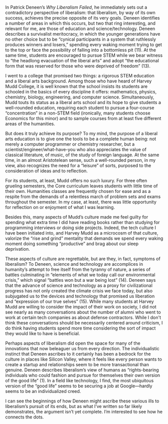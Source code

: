 In Patrick Deneen’s _Why Liberalism Failed_, he immediately sets out a contradictory perspective of liberalism: that liberalism, by way of its own success, achieves 
the precise opposite of its very goals. Deneen identifies a number of areas in which this occurs, but two that ring interesting, and relevant for me, are those of 
education and science/technology. Deneen describes a survivalist meritocracy, in which the younger generations have no other choice but to be “cynical participants 
in a system that ruthlessly produces winners and losers,” spending every waking moment trying to get to the top or face the possibility of falling into a bottomless 
pit (11). At the same time, students are encouraged to pursue STEM while we bear witness to “the headlong evacuation of the liberal arts” and adopt “the educational 
form that was reserved for those who were deprived of freedom” (13).
  
I went to a college that promised two things: a rigorous STEM education and a liberal arts background. Among those who have heard of Harvey Mudd College, it is well 
known that the school insists its students are schooled in the basics of every discipline it offers: mathematics, physics, chemistry, biology, engineering, and 
computer science. Simultaneously, Mudd touts its status as a liberal arts school and its hope to give students a well-rounded education, requiring each student to 
pursue a four-course “concentration” in a non-STEM field (ironically, many students choose Economics for this minor) and to sample courses from at least five 
different areas of the humanities. 

But does it truly achieve its purpose? To my mind, the purpose of a liberal arts education is to give one the tools to be a complete human being: not merely a 
computer programmer or chemistry researcher, but a scientist/engineer/what-have-you who also appreciates the value of classical literature, of music, of the study 
of foreign language. At the same time, in an almost Aristotelean sense, such a well-rounded person, in my view, also recognizes the need for a “leisure” of sorts, 
purposed to the consideration of ideas and to reflection. 
	
For its students, at least, Mudd offers no such luxury. For three often grueling semesters, the Core curriculum leaves students with little time of their own. 
Humanities classes are frequently chosen for ease and as a respite from the demands of a relentless march of problem sets and exams throughout the semester. In my 
case, at least, there was little opportunity for reflection on or enjoyment of what I was learning. 

Besides this, many aspects of Mudd’s culture made me feel guilty for spending what extra time I did have reading books rather than studying for programming 
interviews or doing side projects. Indeed, the tech culture I have been initiated into, and Harvey Mudd as a microcosm of that culture, valorize the “rise and 
grind” mentality that demands we spend every waking moment doing something “productive” and brag about our sleep deprivation. 

These aspects of culture are regrettable, but are they, in fact, symptoms of liberalism? To Deneen, science and technology are accomplices in humanity’s attempt to 
free itself from the tyranny of nature, a series of battles culminating in “elements of what we today call our environmental crisis,” which signal “battles won but 
a war being lost” (14). Deneen says that the advance of science and technology as a proxy for civilizational progress has not only created the climate crisis we 
face today, but also subjugated us to the devices and technology that promised us liberation and “expression of our true selves” (15). While many students at 
Harvey Mudd are willing to consider the impact of their work on society, I did not see nearly as many conversations about the number of alumni who went to work at 
certain tech companies as about defense contractors. While I don't think these conversations should be necessarily centered around criticism, I do think having
students spend more time considering the sort of impact they would like to have is beneficial.

Perhaps aspects of liberalism did open the space for many of the innovations that now beleaguer us from every direction. The individualistic instinct that Deneen 
ascribes to it certainly has been a bedrock for the culture in places like Silicon Valley, where it feels like every person wants to create a startup and 
relationships seem to be more transactional than genuine. Deneen describes liberalism’s view of humans as “rights-bearing individuals who could fashion and pursue 
for themselves their own version of the good life” (1). In a field like technology, I find, the most ubiquitous version of the “good life” seems to be securing a 
job at Google—hardly seems to be an individualized creed. 

I can see the beginnings of how Deneen might ascribe these various ills to liberalism’s pursuit of its ends, but as what I’ve written so far likely demonstrates, 
the argument isn’t yet complete. I’m interested to see how he connects the dots. 
